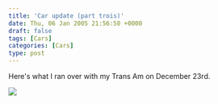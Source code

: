 ```yaml
---
title: 'Car update (part trois)'
date: Thu, 06 Jan 2005 21:56:50 +0000
draft: false
tags: [Cars]
categories: [Cars]
type: post
---
```


Here's what I ran over with my Trans Am on December 23rd.

![](http://jroller.com/resources/jmrodri/dsc00059.png)